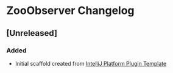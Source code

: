 <!-- Keep a Changelog guide -> https://keepachangelog.com -->

# ZooObserver Changelog

## [Unreleased]
### Added
- Initial scaffold created from [IntelliJ Platform Plugin Template](https://github.com/JetBrains/intellij-platform-plugin-template)
